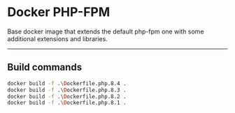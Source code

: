# Docker PHP-FPM

Base docker image that extends the default php-fpm one with some additional extensions and libraries.

---

## Build commands
```bash
docker build -f .\Dockerfile.php.8.4 .
docker build -f .\Dockerfile.php.8.3 .
docker build -f .\Dockerfile.php.8.2 .
docker build -f .\Dockerfile.php.8.1 .
```